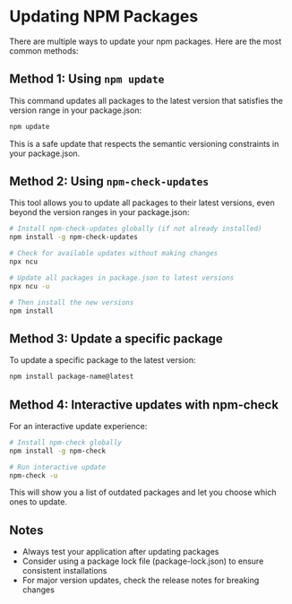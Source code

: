 # Updating NPM Packages

There are multiple ways to update your npm packages. Here are the most common methods:

## Method 1: Using `npm update`

This command updates all packages to the latest version that satisfies the version range in your package.json:

```bash
npm update
```

This is a safe update that respects the semantic versioning constraints in your package.json.

## Method 2: Using `npm-check-updates`

This tool allows you to update all packages to their latest versions, even beyond the version ranges in your package.json:

```bash
# Install npm-check-updates globally (if not already installed)
npm install -g npm-check-updates

# Check for available updates without making changes
npx ncu

# Update all packages in package.json to latest versions
npx ncu -u

# Then install the new versions
npm install
```

## Method 3: Update a specific package

To update a specific package to the latest version:

```bash
npm install package-name@latest
```

## Method 4: Interactive updates with npm-check

For an interactive update experience:

```bash
# Install npm-check globally
npm install -g npm-check

# Run interactive update
npm-check -u
```

This will show you a list of outdated packages and let you choose which ones to update.

## Notes

- Always test your application after updating packages
- Consider using a package lock file (package-lock.json) to ensure consistent installations
- For major version updates, check the release notes for breaking changes